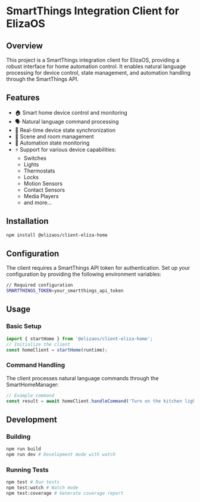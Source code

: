# SmartThings Integration Client for ElizaOS

## Overview
This project is a SmartThings integration client for ElizaOS, providing a robust interface for home automation control. It enables natural language processing for device control, state management, and automation handling through the SmartThings API.

## Features
- 🏠 Smart home device control and monitoring
- 🗣️ Natural language command processing
- 🔄 Real-time device state synchronization
- 🎯 Scene and room management
- 🤖 Automation state monitoring
- ⚡ Support for various device capabilities:
  - Switches
  - Lights
  - Thermostats
  - Locks
  - Motion Sensors
  - Contact Sensors
  - Media Players
  - and more...

## Installation
```bash
npm install @elizaos/client-eliza-home
```

## Configuration
The client requires a SmartThings API token for authentication. Set up your configuration by providing the following environment variables:

```bash
// Required configuration
SMARTTHINGS_TOKEN=your_smartthings_api_token
```

## Usage

### Basic Setup
```typescript
import { startHome } from '@elizaos/client-eliza-home';
// Initialize the client
const homeClient = startHome(runtime);
```

### Command Handling
The client processes natural language commands through the SmartHomeManager:

```typescript
// Example command
const result = await homeClient.handleCommand('Turn on the kitchen light', 'user_id');
```



## Development

### Building
```bash
npm run build
npm run dev # Development mode with watch
```

### Running Tests
```bash
npm test # Run tests
npm test:watch # Watch mode
npm test:coverage # Generate coverage report

